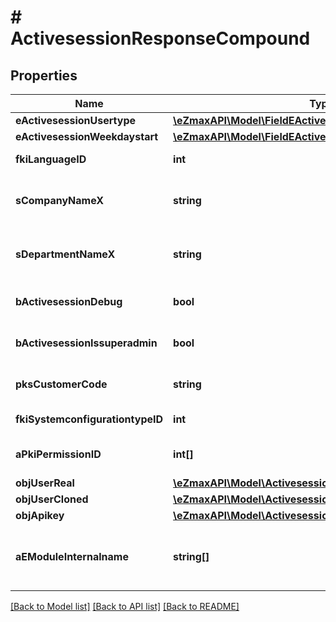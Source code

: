 # # ActivesessionResponseCompound

## Properties

Name | Type | Description | Notes
------------ | ------------- | ------------- | -------------
**eActivesessionUsertype** | [**\eZmaxAPI\Model\FieldEActivesessionUsertype**](FieldEActivesessionUsertype.md) |  |
**eActivesessionWeekdaystart** | [**\eZmaxAPI\Model\FieldEActivesessionWeekdaystart**](FieldEActivesessionWeekdaystart.md) |  |
**fkiLanguageID** | **int** | The unique ID of the Language.  Valid values:  |Value|Description| |-|-| |1|French| |2|English| |
**sCompanyNameX** | **string** | The Name of the Company in the language of the requester |
**sDepartmentNameX** | **string** | The Name of the Department in the language of the requester |
**bActivesessionDebug** | **bool** | Whether the active session is in debug or not |
**bActivesessionIssuperadmin** | **bool** | Whether the active session is superadmin or not |
**pksCustomerCode** | **string** | The customer code assigned to your account |
**fkiSystemconfigurationtypeID** | **int** | The unique ID of the Systemconfigurationtype | [optional]
**aPkiPermissionID** | **int[]** | An array of permissions granted to the user or api key |
**objUserReal** | [**\eZmaxAPI\Model\ActivesessionResponseCompoundUser**](ActivesessionResponseCompoundUser.md) |  |
**objUserCloned** | [**\eZmaxAPI\Model\ActivesessionResponseCompoundUser**](ActivesessionResponseCompoundUser.md) |  | [optional]
**objApikey** | [**\eZmaxAPI\Model\ActivesessionResponseCompoundApikey**](ActivesessionResponseCompoundApikey.md) |  | [optional]
**aEModuleInternalname** | **string[]** | An Array of Registered modules.  These are the modules that are Licensed to be used by the User or the API Key. |

[[Back to Model list]](../../README.md#models) [[Back to API list]](../../README.md#endpoints) [[Back to README]](../../README.md)
